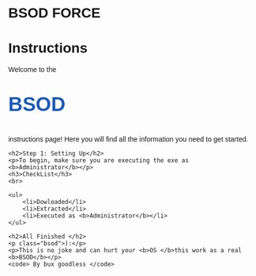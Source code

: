 # BSOD FORCE
<!DOCTYPE html>
<html lang="en">
<head>
    <meta charset="UTF-8">
    <meta name="viewport" content="width=device-width, initial-scale=1.0">
    <title>Instructions</title>
<style>
    p {
        font-family: Arial;
    }
    h1 {
        font-family: Arial;
    }
    h2 {
        font-family: Arial;
    }
    h3{
        font-family: Arial;
    }
    .bsod {
        font-size: 40px;
        font-family: Arial;
        color: rgb(27, 91, 187);
    }
    li {

        font-family: Arial;

    }
</style>
<body>
    <h1>Instructions</h1>
    <p>Welcome to the  <p class="bsod"><b>BSOD</b></p> <p>instructions page! Here you will find all the information you need to get started.</p>
    
    <h2>Step 1: Setting Up</h2>
    <p>To begin, make sure you are executing the exe as <b>Administrator</b></p>
    <h3>CheckList</h3>
    <br>

    <ul>
        <li>Dowloaded</li>
        <li>Extracted</li>
        <li>Executed as <b>Administrator</b></li>
    </ul>

    <h2>All Finished </h2>
    <p class="bsod">):</p>
    <p>This is no joke and can hurt your <b>OS </b>this work as a real <b>BSOD</b></p>
    <code> By bux goodless </code>


</body>
</html>
